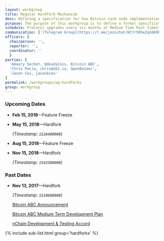 ```yaml
---
layout: workgroup
title: Regular Hardfork Mechanism
desc: Defining a specification for how Bitcoin Cash node implementations will execute hardforks on a regular basis.
purpose: The purpose of this workgroup is to define a formal specification for how hardforks will be done on a regular basis going forward.
schedule: Protocol upgrades every six months at Median Time Past timestamps. Code and features to be included in the upgrade will be finalized three months prior to the upgrade.
communication: ['[Telegram Group](https://t.me/joinchat/HCYr50he2qn0A9bSLZWoqg)']
officers: {
  chairperson: '',
  reporter: '',
  coordinator: ''
  }
parties: [
  'Amaury Sechet, @deadalnix, Bitcoin ABC',
  'Chris Pacia, chris@ob1.io, OpenBazaar',
  'Jason Cox, jasonbcox'
]
permalink: /workgroups/wg-hardforks
group: workgroup
---
```


### Upcoming Dates

* **Feb 15, 2018**—Feature Freeze

* **May 15, 2018**—Hardfork
  
  _(Timestamp: `1526400000`)_

* **Aug 15, 2018**—Feature Freeze

* **Nov 15, 2018**—Hardfork
  
  _(Timestamp: `1542300000`)_

### Past Dates

* **Nov 13, 2017**—Hardfork
  
  _(Timestamp: `1510600000`)_
  
  [Bitcoin ABC Announcement](https://www.bitcoinabc.org/november)
  
  [Bitcoin ABC Medium Term Development Plan](https://www.bitcoinabc.org/bitcoin-abc-medium-term-development)
  
  [nChain Development & Testing Accord](https://nchain.com/en/blog/bitcoin-cash-development-testing-accord/)


{% include sub-list.html group='hardforks' %}

